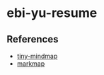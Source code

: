 # ebi-yu-resume

## References

- [tiny-mindmap](https://github.com/aibazhang/tiny-mindmap)
- [markmap](https://github.com/markmap/markmap)
